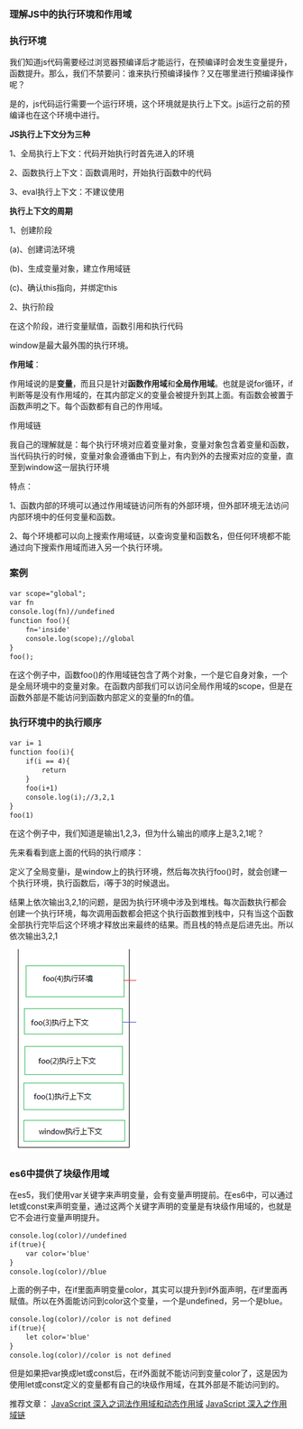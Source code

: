 ### 理解JS中的执行环境和作用域

### 执行环境

我们知道js代码需要经过浏览器预编译后才能运行，在预编译时会发生变量提升，函数提升。那么，我们不禁要问：谁来执行预编译操作？又在哪里进行预编译操作呢？

是的，js代码运行需要一个运行环境，这个环境就是执行上下文。js运行之前的预编译也在这个环境中进行。

**JS执行上下文分为三种**

1、全局执行上下文：代码开始执行时首先进入的环境

2、函数执行上下文：函数调用时，开始执行函数中的代码

3、eval执行上下文：不建议使用

**执行上下文的周期**

1、创建阶段

(a)、创建词法环境

(b)、生成变量对象，建立作用域链

(c)、确认this指向，并绑定this 

2、执行阶段

在这个阶段，进行变量赋值，函数引用和执行代码

window是最大最外围的执行环境。

**作用域**：

作用域说的是**变量**，而且只是针对**函数作用域**和**全局作用域**。也就是说for循环，if判断等是没有作用域的，在其内部定义的变量会被提升到其上面。有函数会被置于函数声明之下。每个函数都有自己的作用域。

作用域链

我自己的理解就是：每个执行环境对应着变量对象，变量对象包含着变量和函数，当代码执行的时候，变量对象会遵循由下到上，有内到外的去搜索对应的变量，直至到window这一层执行环境

特点：

1、函数内部的环境可以通过作用域链访问所有的外部环境，但外部环境无法访问内部环境中的任何变量和函数。

2、每个环境都可以向上搜索作用域链，以查询变量和函数名，但任何环境都不能通过向下搜索作用域而进入另一个执行环境。


### 案例

```
var scope="global";
var fn
console.log(fn)//undefined
function foo(){
    fn='inside'
    console.log(scope);//global
}    
foo();
```

在这个例子中，函数foo()的作用域链包含了两个对象，一个是它自身对象，一个是全局环境中的变量对象。在函数内部我们可以访问全局作用域的scope，但是在函数外部是不能访问到函数内部定义的变量的fn的值。

### 执行环境中的执行顺序

```
var i= 1
function foo(i){
    if(i == 4){
        return
    }
    foo(i+1)
    console.log(i);//3,2,1
}
foo(1)
```
在这个例子中，我们知道是输出1,2,3，但为什么输出的顺序上是3,2,1呢？

先来看看到底上面的代码的执行顺序：

定义了全局变量i，是window上的执行环境，然后每次执行foo()时，就会创建一个执行环境，执行函数后，i等于3的时候退出。

结果上依次输出3,2,1的问题，是因为执行环境中涉及到堆栈。每次函数执行都会创建一个执行环境，每次调用函数都会把这个执行函数推到栈中，只有当这个函数全部执行完毕后这个环境才释放出来最终的结果。而且栈的特点是后进先出。所以依次输出3,2,1

![js作用域运行](../../media/js12.png)

### es6中提供了块级作用域

在es5，我们使用var关键字来声明变量，会有变量声明提前。在es6中，可以通过let或const来声明变量，通过这两个关键字声明的变量是有块级作用域的，也就是它不会进行变量声明提升。

```
console.log(color)//undefined
if(true){
    var color='blue'
}
console.log(color)//blue
```

上面的例子中，在if里面声明变量color，其实可以提升到if外面声明，在if里面再赋值。所以在外面能访问到color这个变量，一个是undefined，另一个是blue。

```
console.log(color)//color is not defined
if(true){
    let color='blue'
}
console.log(color)//color is not defined
```

但是如果把var换成let或const后，在if外面就不能访问到变量color了，这是因为使用let或const定义的变量都有自己的块级作用域，在其外部是不能访问到的。


推荐文章：
    [JavaScript 深入之词法作用域和动态作用域](https://github.com/mqyqingfeng/Blog/issues/3)
    [JavaScript 深入之作用域链](https://github.com/mqyqingfeng/Blog/issues/6)
